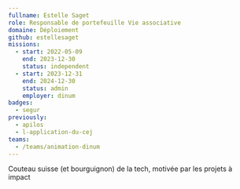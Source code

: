```yaml
---
fullname: Estelle Saget
role: Responsable de portefeuille Vie associative
domaine: Déploiement
github: estellesaget
missions:
  - start: 2022-05-09
    end: 2023-12-30
    status: independent
  - start: 2023-12-31
    end: 2024-12-30
    status: admin
    employer: dinum
badges:
  - segur
previously:
  - apilos
  - l-application-du-cej
teams:
  - /teams/animation-dinum
---
```

Couteau suisse (et bourguignon) de la tech, motivée par les projets à impact